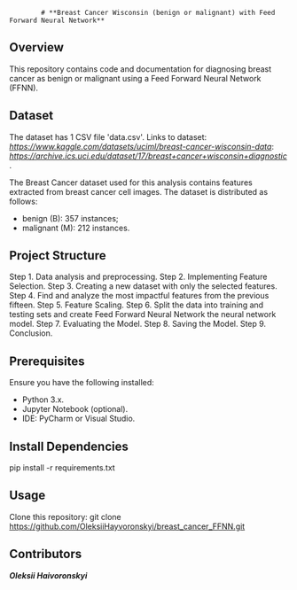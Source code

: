			
			# **Breast Cancer Wisconsin (benign or malignant) with Feed Forward Neural Network**


## Overview

This repository contains code and documentation for diagnosing
breast cancer as benign or malignant using a Feed Forward Neural Network (FFNN).


## Dataset

The dataset has 1 CSV file 'data.csv'.
Links to dataset: *https://www.kaggle.com/datasets/uciml/breast-cancer-wisconsin-data*:
                  *https://archive.ics.uci.edu/dataset/17/breast+cancer+wisconsin+diagnostic*.

The Breast Cancer dataset used for this analysis contains features extracted from breast cancer cell images.
The dataset is distributed as follows:
- benign (B): 357 instances;
- malignant (M): 212 instances.


## Project Structure

Step 1. Data analysis and preprocessing.
Step 2. Implementing Feature Selection.
Step 3. Creating a new dataset with only the selected features.
Step 4. Find and analyze the most impactful features from the previous fifteen.
Step 5. Feature Scaling.
Step 6. Split the data into training and testing sets and create Feed Forward Neural Network the neural network model.
Step 7. Evaluating the Model.
Step 8. Saving the Model.
Step 9. Conclusion.


## Prerequisites

Ensure you have the following installed:

- Python 3.x.
- Jupyter Notebook (optional).
- IDE: PyCharm or Visual Studio.


## Install Dependencies

pip install -r requirements.txt


## Usage

Clone this repository:
git clone https://github.com/OleksiiHayvoronskyi/breast_cancer_FFNN.git


## Contributors
***Oleksii Haivoronskyi***



